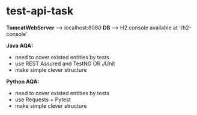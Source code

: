 # test-api-task

**TomcatWebServer** --> localhost:8080
**DB** --> H2 console available at '/h2-console'

**Java AQA:**
- need to cover existed entities by tests
- use REST Assured and TestNG OR JUnit
- make simple clever structure

**Python AQA:** 
- need to cover existed entities by tests
- use Requests + Pytest
- make simple clever structure
